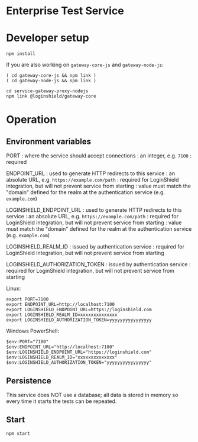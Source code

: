 Enterprise Test Service
=======================

# Developer setup

```
npm install
```

If you are also working on `gateway-core-js` and `gateway-node-js`:

```
( cd gateway-core-js && npm link )
( cd gateway-node-js && npm link )
```

```
cd service-gateway-proxy-nodejs
npm link @loginshield/gateway-core
```

# Operation

## Environment variables

PORT
: where the service should accept connections
: an integer, e.g. `7100`
: required

ENDPOINT_URL
: used to generate HTTP redirects to this service
: an absolute URL, e.g. `https://example.com/path`
: required for LoginShield integration, but will not prevent service from starting
: value must match the "domain" defined for the realm at the authentication service
  (e.g. `example.com`)

LOGINSHIELD_ENDPOINT_URL
: used to generate HTTP redirects to this service
: an absolute URL, e.g. `https://example.com/path`
: required for LoginShield integration, but will not prevent service from starting
: value must match the "domain" defined for the realm at the authentication service
  (e.g. `example.com`)

LOGINSHIELD_REALM_ID
: issued by authentication service
: required for LoginShield integration, but will not prevent service from starting

LOGINSHIELD_AUTHORIZATION_TOKEN
: issued by authentication service
: required for LoginShield integration, but will not prevent service from starting

Linux:

```
export PORT=7100
export ENDPOINT_URL=http://localhost:7100
export LOGINSHIELD_ENDPOINT_URL=https://loginshield.com
export LOGINSHIELD_REALM_ID=xxxxxxxxxxxxxx
export LOGINSHIELD_AUTHORIZATION_TOKEN=yyyyyyyyyyyyyyyy
```

Windows PowerShell:

```
$env:PORT="7100"
$env:ENDPOINT_URL="http://localhost:7100"
$env:LOGINSHIELD_ENDPOINT_URL="https://loginshield.com"
$env:LOGINSHIELD_REALM_ID="xxxxxxxxxxxxxx"
$env:LOGINSHIELD_AUTHORIZATION_TOKEN="yyyyyyyyyyyyyyyy"
```

## Persistence

This service does NOT use a database; all data is stored in memory so
every time it starts the tests can be repeated.

## Start

```
npm start
```


